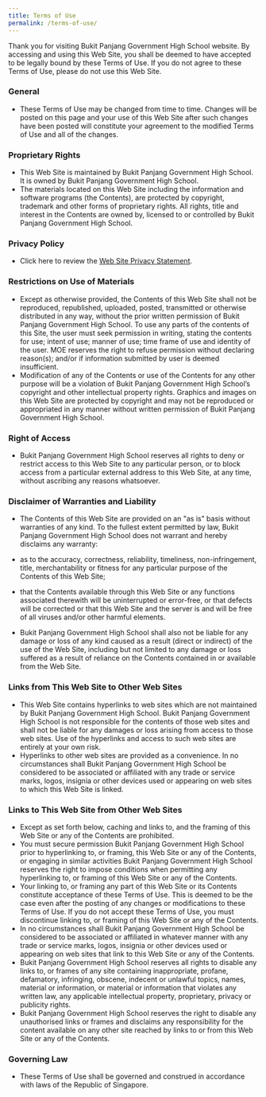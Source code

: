 ```yaml
---
title: Terms of Use
permalink: /terms-of-use/
---
```

Thank you for visiting Bukit Panjang Government High School website. By accessing and using this Web Site, you shall be deemed to have accepted to be legally bound by these Terms of Use. If you do not agree to these Terms of Use, please do not use this Web Site.

### General

*   These Terms of Use may be changed from time to time. Changes will be posted on this page and your use of this Web Site after such changes have been posted will constitute your agreement to the modified Terms of Use and all of the changes.

### Proprietary Rights

*   This Web Site is maintained by Bukit Panjang Government High School. It is owned by Bukit Panjang Government High School.
*   The materials located on this Web Site including the information and software programs (the Contents), are protected by copyright, trademark and other forms of proprietary rights. All rights, title and interest in the Contents are owned by, licensed to or controlled by Bukit Panjang Government High School.

### Privacy Policy

*   Click here to review the [Web Site Privacy Statement](https://www-bpghs-moe-edu-sg-admin.cwp.sg/others/privacy-statement).

### Restrictions on Use of Materials

*   Except as otherwise provided, the Contents of this Web Site shall not be reproduced, republished, uploaded, posted, transmitted or otherwise distributed in any way, without the prior written permission of Bukit Panjang Government High School. To use any parts of the contents of this Site, the user must seek permission in writing, stating the contents for use; intent of use; manner of use; time frame of use and identity of the user. MOE reserves the right to refuse permission without declaring reason(s); and/or if information submitted by user is deemed insufficient.
*   Modification of any of the Contents or use of the Contents for any other purpose will be a violation of Bukit Panjang Government High School’s copyright and other intellectual property rights. Graphics and images on this Web Site are protected by copyright and may not be reproduced or appropriated in any manner without written permission of Bukit Panjang Government High School.

### Right of Access

*   Bukit Panjang Government High School reserves all rights to deny or restrict access to this Web Site to any particular person, or to block access from a particular external address to this Web Site, at any time, without ascribing any reasons whatsoever.

### Disclaimer of Warranties and Liability

*   The Contents of this Web Site are provided on an "as is" basis without warranties of any kind. To the fullest extent permitted by law, Bukit Panjang Government High School does not warrant and hereby disclaims any warranty:

*   as to the accuracy, correctness, reliability, timeliness, non-infringement, title, merchantability or fitness for any particular purpose of the Contents of this Web Site;
*   that the Contents available through this Web Site or any functions associated therewith will be uninterrupted or error-free, or that defects will be corrected or that this Web Site and the server is and will be free of all viruses and/or other harmful elements.

*   Bukit Panjang Government High School shall also not be liable for any damage or loss of any kind caused as a result (direct or indirect) of the use of the Web Site, including but not limited to any damage or loss suffered as a result of reliance on the Contents contained in or available from the Web Site.

### Links from This Web Site to Other Web Sites

*   This Web Site contains hyperlinks to web sites which are not maintained by Bukit Panjang Government High School. Bukit Panjang Government High School is not responsible for the contents of those web sites and shall not be liable for any damages or loss arising from access to those web sites. Use of the hyperlinks and access to such web sites are entirely at your own risk.
*   Hyperlinks to other web sites are provided as a convenience. In no circumstances shall Bukit Panjang Government High School be considered to be associated or affiliated with any trade or service marks, logos, insignia or other devices used or appearing on web sites to which this Web Site is linked.

### Links to This Web Site from Other Web Sites

*   Except as set forth below, caching and links to, and the framing of this Web Site or any of the Contents are prohibited.
*   You must secure permission Bukit Panjang Government High School prior to hyperlinking to, or framing, this Web Site or any of the Contents, or engaging in similar activities Bukit Panjang Government High School reserves the right to impose conditions when permitting any hyperlinking to, or framing of this Web Site or any of the Contents.
*   Your linking to, or framing any part of this Web Site or its Contents constitute acceptance of these Terms of Use. This is deemed to be the case even after the posting of any changes or modifications to these Terms of Use. If you do not accept these Terms of Use, you must discontinue linking to, or framing of this Web Site or any of the Contents.
*   In no circumstances shall Bukit Panjang Government High School be considered to be associated or affiliated in whatever manner with any trade or service marks, logos, insignia or other devices used or appearing on web sites that link to this Web Site or any of the Contents.
*   Bukit Panjang Government High School reserves all rights to disable any links to, or frames of any site containing inappropriate, profane, defamatory, infringing, obscene, indecent or unlawful topics, names, material or information, or material or information that violates any written law, any applicable intellectual property, proprietary, privacy or publicity rights.
*   Bukit Panjang Government High School reserves the right to disable any unauthorised links or frames and disclaims any responsibility for the content available on any other site reached by links to or from this Web Site or any of the Contents.

### Governing Law

*   These Terms of Use shall be governed and construed in accordance with laws of the Republic of Singapore.